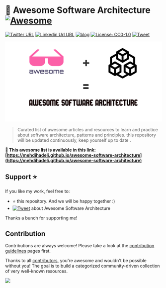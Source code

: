 # 🎨 Awesome Software Architecture [![Awesome](https://awesome.re/badge-flat2.svg)](https://awesome.re)

[![Twitter URL](https://img.shields.io/badge/-@mehdi_hadeli-%231DA1F2?style=flat-square&logo=twitter&logoColor=ffffff)](https://twitter.com/mehdi_hadeli)
[![Linkedin Url URL](https://img.shields.io/badge/-mehdihadeli-blue?style=flat-square&logo=linkedin&logoColor=ffffff)](https://www.linkedin.com/in/mehdihadeli/)
[![blog](https://img.shields.io/badge/blog-dotnetuniversity.com-brightgreen?style=flat-square)](https://dotnetuniversity.com/)
[![License: CC0-1.0](https://img.shields.io/badge/License-CC0%201.0-brightgreen.svg?style=flat-square)](http://creativecommons.org/publicdomain/zero/1.0/)
[![Tweet](https://img.shields.io/twitter/url/http/shields.io.svg?style=social)][tweet]

![](./banner.png)

> Curated list of awesome articles and resources to learn and practice about software architecture, patterns and principles. this repository will be updated continuously, keep yourself up to date .

**🚀 This awesome list is available in this link:**
**[https://mehdihadeli.github.io/awesome-software-architecture](https://mehdihadeli.github.io/awesome-software-architecture)**

## Support ⭐

If you like my work, feel free to:

- ⭐ this repository. And we will be happy together :)
- [![Tweet](https://img.shields.io/twitter/url/http/shields.io.svg?style=social)][tweet] about Awesome Software Architecture

Thanks a bunch for supporting me!

[tweet]: https://twitter.com/intent/tweet?url=https://github.com/mehdihadeli/awesome-software-architecture&text=A%20curated%20list%20of%20awesome%20articles%20and%20resources%20to%20learn%20and%20practice%20about%20software%20architecture%2C%20patterns%2C%20and%20principles&hashtags=dotnetcore,dotnet,csharp,microservices,netcore,aspnetcore,ddd,cqrs,softwarearchitecture,designpatterns,modularmonolith

<!-- ## Contents

- [Anti Patterns](docs/anti-patterns/index.md)
- [Architectural Design Principles](docs/architectural-design-principles/index.md)
- [Architectural Styles](docs/architectural-style/index.md)
- [Architectural Patterns](docs/architectural-patterns/architectural-patterns.md)
- [Azure Application Architecture](docs/azure/index.md)
- [Caching](docs/caching.md)
- [Clean Code](docs/clean-code.md)
- [Cloud Design Patterns](docs/cloud-design-patterns/index.md)
- [Cloud Native](docs/cloud-native/index.md)
- [Concurrency](docs/concurrency.md)
- [Design Best Practices](docs/design-best-practices/index.md)
- [Design Patterns](docs/design-patterns/index.md)
- [Distributed Systems Design](docs/distributed-systems-design.md)
- [Distributed Transactions](docs/distributed-transactions.md)
- [Event Storming](docs/event-storming.md)
- [Eventual Consistency](docs/eventual-consistency.md)
- [Infrastructure As a Code](docs/infrastructure-as-code/index.md)
- [Messaging Patterns](docs/messaging/messaging.md)
- [Modeling](docs/modeling/index.md)
- [Object Oriented Design](docs/object-oriented-design.md)
- [Others](docs/others.md)
- [Refactoring](docs/refactoring.md)
- [RESTful API Design](docs/rest.md)
- [Scalable Software Architecture](docs/scalable-software-architecture.md)
- [Software Architecture](docs/software-architecture.md) -->

## Contribution

Contributions are always welcome! Please take a look at the [contribution guidelines](https://github.com/mehdihadeli/awesome-software-architecture/blob/main/contributing.md) pages first.

Thanks to all [contributors](https://github.com/mehdihadeli/awesome-software-architecture/graphs/contributors), you're awesome and wouldn't be possible without you! The goal is to build a categorized community-driven collection of very well-known resources.

<a href="https://github.com/mehdihadeli/awesome-software-architecture/graphs/contributors"><img src="https://opencollective.com/awesome-software-architecture/contributors.svg?width=882&button=false" /></a>
